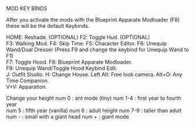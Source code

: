 MOD KEY BINDS

After you activate the mods with the Blueprint Apparate Modloader (F8) these will be the default Keybinds.

HOME: Reshade. (OPTIONAL) 
F2: Toggle Hud. (OPTIONAL)   
F3: Walking Mod. 
F4: Skip Time.
F5: Character Editor.
F6: Unequip Wand/Dual Dresser (Press F9 and change the keybind for Unequip Wand to F1)  
F7: Toggle Hood.
F8: Blueprint Apparate Modloader.  
F9: Unequip Wand/Toggle Hood Keybind Edit.  
J:  Outfit Studio. 
H:  Change House. 
Left Alt: Free look camera. 
Alt+O: Any Time Companion.  
V+V:  Apparation.

Change your height
num 0 : ant mode (tiny)
num 1-4 : first year to fourth year   
num 5 : fifth year (vanilla)
num 6 : adult height
num 7-9 : taller than adult
num - : small with a giant head 
num + : giant mode
